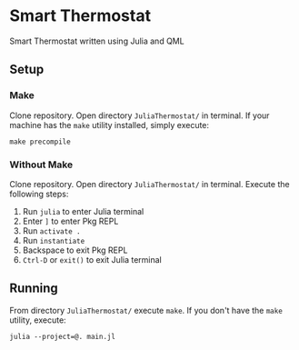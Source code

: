# Smart Thermostat

Smart Thermostat written using Julia and QML

## Setup

### Make

Clone repository. Open directory `JuliaThermostat/` in terminal. If your machine has the `make` utility installed, simply execute:

```
make precompile
```

### Without Make

Clone repository. Open directory `JuliaThermostat/` in terminal. Execute the following steps:

1. Run `julia` to enter Julia terminal
2. Enter `]` to enter Pkg REPL
3. Run `activate .`
4. Run `instantiate`
5. Backspace to exit Pkg REPL
6. `Ctrl-D` or `exit()` to exit Julia terminal

## Running

From directory `JuliaThermostat/` execute `make`. If you don't have the `make` utility, execute:

```terminal
julia --project=@. main.jl
```
